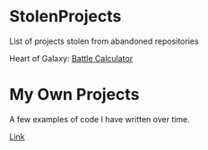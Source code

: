 # StolenProjects
List of projects stolen from abandoned repositories

Heart of Galaxy:
<a href="https://larvichee.github.io/StolenProjects/HoG/Battlecalc.html">Battle Calculator</a>

# My Own Projects
A few examples of code I have written over time.

<a href="https://github.com/Larvichee/StolenProjects/tree/master/My%20Own%20Projects">Link</a>
